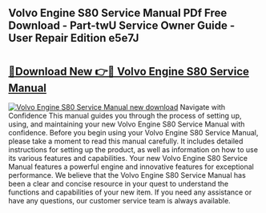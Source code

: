 ## Volvo Engine S80 Service Manual PDf Free Download - Part-twU Service Owner Guide - User Repair Edition e5e7J

# <h2><a href="http://bc61005.oget.top/?id=Volvo+Engine+S80+Service+Manual">🔗Download New 👉🔴 Volvo Engine S80 Service Manual</a></h2>

[![Volvo Engine S80 Service Manual new download](https://i.imgur.com/5g1atiW.png)](http://bc61005.oget.top/?id=Volvo+Engine+S80+Service+Manual)
Navigate with Confidence This manual guides you through the process of setting up, using, and maintaining your new Volvo Engine S80 Service Manual with confidence. Before you begin using your Volvo Engine S80 Service Manual, please take a moment to read this manual carefully. It includes detailed instructions for setting up the product, as well as information on how to use its various features and capabilities. Your new Volvo Engine S80 Service Manual features a powerful engine and innovative features for exceptional performance. We believe that the Volvo Engine S80 Service Manual has been a clear and concise resource in your quest to understand the functions and capabilities of your new item. If you need any assistance or have any questions, our customer service team is always available.
